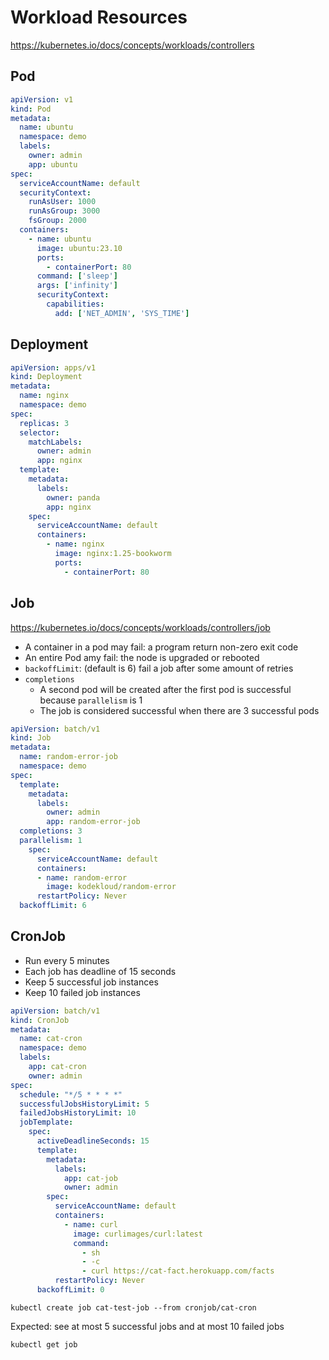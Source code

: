 # Workload Resources

https://kubernetes.io/docs/concepts/workloads/controllers

## Pod

```yaml
apiVersion: v1
kind: Pod
metadata:
  name: ubuntu
  namespace: demo
  labels:
    owner: admin
    app: ubuntu
spec:
  serviceAccountName: default
  securityContext:
    runAsUser: 1000
    runAsGroup: 3000
    fsGroup: 2000
  containers:
    - name: ubuntu
      image: ubuntu:23.10
      ports:
        - containerPort: 80
      command: ['sleep']
      args: ['infinity']
      securityContext:
        capabilities:
          add: ['NET_ADMIN', 'SYS_TIME']
```

## Deployment

```yaml
apiVersion: apps/v1
kind: Deployment
metadata:
  name: nginx
  namespace: demo
spec:
  replicas: 3
  selector:
    matchLabels:
      owner: admin
      app: nginx
  template:
    metadata:
      labels:
        owner: panda
        app: nginx
    spec:
      serviceAccountName: default
      containers:
        - name: nginx
          image: nginx:1.25-bookworm
          ports:
            - containerPort: 80
```

## Job

https://kubernetes.io/docs/concepts/workloads/controllers/job

* A container in a pod may fail: a program return non-zero exit code
* An entire Pod amy fail: the node is upgraded or rebooted
* `backoffLimit`: (default is 6) fail a job after some amount of retries
* `completions`
  * A second pod will be created after the first pod is successful because `parallelism` is 1
  * The job is considered successful when there are 3 successful pods

```yaml
apiVersion: batch/v1
kind: Job
metadata:
  name: random-error-job
  namespace: demo
spec:
  template:
    metadata:
      labels:
        owner: admin
        app: random-error-job
  completions: 3
  parallelism: 1
    spec:
      serviceAccountName: default
      containers:
      - name: random-error
        image: kodekloud/random-error
      restartPolicy: Never
  backoffLimit: 6
```

## CronJob

* Run every 5 minutes
* Each job has deadline of 15 seconds
* Keep 5 successful job instances
* Keep 10 failed job instances

```yaml
apiVersion: batch/v1
kind: CronJob
metadata:
  name: cat-cron
  namespace: demo
  labels:
    app: cat-cron
    owner: admin
spec:
  schedule: "*/5 * * * *"
  successfulJobsHistoryLimit: 5
  failedJobsHistoryLimit: 10
  jobTemplate:
    spec:
      activeDeadlineSeconds: 15
      template:
        metadata:
          labels:
            app: cat-job
            owner: admin
        spec:
          serviceAccountName: default
          containers:
            - name: curl
              image: curlimages/curl:latest
              command:
                - sh
                - -c
                - curl https://cat-fact.herokuapp.com/facts
          restartPolicy: Never
      backoffLimit: 0
```

```shell
kubectl create job cat-test-job --from cronjob/cat-cron
```

Expected: see at most 5 successful jobs and at most 10 failed jobs
```shell
kubectl get job
```
